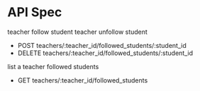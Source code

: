# API Spec

teacher follow student
teacher unfollow student

- POST teachers/:teacher_id/followed_students/:student_id
- DELETE teachers/:teacher_id/followed_students/:student_id

list a teacher followed students

- GET teachers/:teacher_id/followed_students
